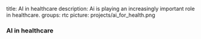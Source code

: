 title: AI in healthcare
description: Ai is playing an increasingly important role in healthcare.
groups: rtc
picture: projects/ai_for_health.png

### AI in healthcare
